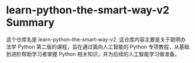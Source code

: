 # learn-python-the-smart-way-v2 Summary

这个仓库名是 learn-python-the-smart-way-v2. 这仓库内容主要是关于聪明办法学 Python 第二版的课程，旨在通过面向人工智能的 Python 专项教程，从基础到进阶帮助学习者掌握 Python 相关知识，并为后续的人工智能学习做准备。